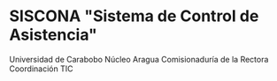 # SISCONA "Sistema de Control de Asistencia"
Universidad de Carabobo Núcleo Aragua
Comisionaduría de la Rectora
Coordinación TIC
